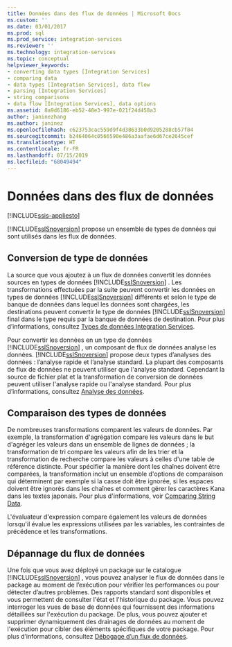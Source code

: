 ```yaml
---
title: Données dans des flux de données | Microsoft Docs
ms.custom: ''
ms.date: 03/01/2017
ms.prod: sql
ms.prod_service: integration-services
ms.reviewer: ''
ms.technology: integration-services
ms.topic: conceptual
helpviewer_keywords:
- converting data types [Integration Services]
- comparing data
- data types [Integration Services], data flow
- parsing [Integration Services]
- string comparisons
- data flow [Integration Services], data options
ms.assetid: 8a9d6186-eb52-48e3-997e-021f24d458a3
author: janinezhang
ms.author: janinez
ms.openlocfilehash: c623753cac559d9f4d38633b0d9205288cb57f84
ms.sourcegitcommit: b2464064c0566590e486a3aafae6d67ce2645cef
ms.translationtype: HT
ms.contentlocale: fr-FR
ms.lasthandoff: 07/15/2019
ms.locfileid: "68049494"
---
```

# <a name="data-in-data-flows"></a>Données dans des flux de données

[!INCLUDE[ssis-appliesto](../../includes/ssis-appliesto-ssvrpluslinux-asdb-asdw-xxx.md)]


  [!INCLUDE[ssISnoversion](../../includes/ssisnoversion-md.md)] propose un ensemble de types de données qui sont utilisés dans les flux de données.  
  
## <a name="data-type-conversion"></a>Conversion de type de données  
 La source que vous ajoutez à un flux de données convertit les données sources en types de données [!INCLUDE[ssISnoversion](../../includes/ssisnoversion-md.md)] . Les transformations effectuées par la suite peuvent convertir les données en types de données [!INCLUDE[ssISnoversion](../../includes/ssisnoversion-md.md)] différents et selon le type de banque de données dans lequel les données sont chargées, les destinations peuvent convertir le type de données [!INCLUDE[ssISnoversion](../../includes/ssisnoversion-md.md)] final dans le type requis par la banque de données de destination. Pour plus d’informations, consultez [Types de données Integration Services](../../integration-services/data-flow/integration-services-data-types.md).  
  
 Pour convertir les données en un type de données [!INCLUDE[ssISnoversion](../../includes/ssisnoversion-md.md)] , un composant de flux de données analyse les données. [!INCLUDE[ssISnoversion](../../includes/ssisnoversion-md.md)] propose deux types d’analyses des données : l’analyse rapide et l’analyse standard. La plupart des composants de flux de données ne peuvent utiliser que l'analyse standard. Cependant la source de fichier plat et la transformation de conversion de données peuvent utiliser l'analyse rapide ou l'analyse standard. Pour plus d’informations, consultez [Analyse des données](../../integration-services/data-flow/parsing-data.md).  
  
## <a name="data-type-comparison"></a>Comparaison des types de données  
 De nombreuses transformations comparent les valeurs de données. Par exemple, la transformation d'agrégation compare les valeurs dans le but d'agréger les valeurs dans un ensemble de lignes de données ; la transformation de tri compare les valeurs afin de les trier et la transformation de recherche compare les valeurs à celles d'une table de référence distincte. Pour spécifier la manière dont les chaînes doivent être comparées, la transformation inclut un ensemble d'options de comparaison qui déterminent par exemple si la casse doit être ignorée, si les espaces doivent être ignorés dans les chaînes et comment gérer les caractères Kana dans les textes japonais. Pour plus d'informations, voir [Comparing String Data](../../integration-services/data-flow/comparing-string-data.md).  
  
 L'évaluateur d'expression compare également les valeurs de données lorsqu'il évalue les expressions utilisées par les variables, les contraintes de précédence et les transformations.  
  
## <a name="data-flow-troubleshooting"></a>Dépannage du flux de données  
 Une fois que vous avez déployé un package sur le catalogue [!INCLUDE[ssISnoversion](../../includes/ssisnoversion-md.md)] , vous pouvez analyser le flux de données dans le package au moment de l’exécution pour vérifier les performances ou pour détecter d’autres problèmes. Des rapports standard sont disponibles et vous permettent de consulter l'état et l'historique du package. Vous pouvez interroger les vues de base de données qui fournissent des informations détaillées sur l'exécution du package. De plus, vous pouvez ajouter et supprimer dynamiquement des drainages de données au moment de l'exécution pour cibler des éléments spécifiques de votre package. Pour plus d’informations, consultez [Débogage d’un flux de données](../../integration-services/troubleshooting/debugging-data-flow.md).  
  
  
